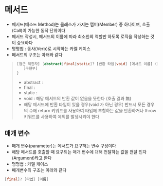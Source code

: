# 메서드
* 메서드(메소드 Method)는 클래스가 가지는 멤버(Member) 중 하나이며, 호출(Call)이 가능한 동작 단위이다
* 메서드 작성시, 메서드의 이름에 따라 최소한의 역할만 하도록 로직을 작성하는 것이 중요하다
* 명명법 : 동사(Verb)로 시작하는 카멜 케이스
* 메서드의 구조는 아래와 같다
>```java
>[접근 제한자] [abstract|final|static]? [반환 타입|void] [메서드 이름] ([매개 변수,...]) {
>    [구현부]
>}
>```
>* abstract : 
>* final : 
>* static : 
>* void : 해당 메서드의 반환 값이 없음을 뜻한다 (호출 결과 無)
>* 해당 메서드에 반환 타입이 있을 경우(void 가 아닌 경우) 반드시 모든 경우의 수에 return 키워드를 사용하여 타입에 부합하는 값을 반환하거나 throw 키워드를 사용하여 예외를 발생시켜야 한다
## 매개 변수
* 매개 변수(parameter)는 메서드가 요구하는 변수 구성이다
* 해당 메서드를 호출할 때 요구되는 매개 변수에 대해 전달하는 값을 전달 인자(Argument)라고 한다
* 명명법 : 카멜 케이스
* 매개변수의 구조는 아래와 같다
```java
[final]? [타입] [이름]
```